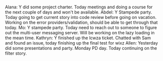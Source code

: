 Alana: Y did some project charter. Today meetings and doing a course for the next couple of days and won't be available.
Abdel: Y Stampede party. Today going to get current story into code review before going on vacation. Working on the error providers/validation, should be able to get through that today.
Mo: Y stampede party. Today need to reach out to someone to figure out the multi-user messaging server. Will be working on the lazy loading in the mean time.
Kathryn: Y finished up the lcwza ticket. Chatted with Sam and found an issue, today finishing up the final test for wixz
Allen: Yesterday did some presentations and party. Monday PD day. Today continuing on the filter story. 